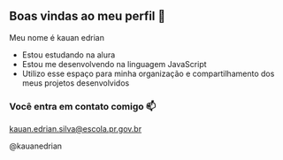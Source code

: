 ## Boas vindas ao meu perfil 💙

Meu nome é kauan edrian

- Estou estudando na alura
- Estou me desenvolvendo na linguagem JavaScript
- Utilizo esse espaço para minha organização e compartilhamento dos meus projetos desenvolvidos

### Você entra em contato comigo 📫

kauan.edrian.silva@escola.pr.gov.br 

@kauanedrian

